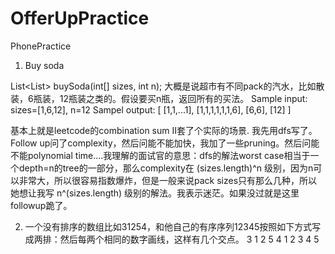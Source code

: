# OfferUpPractice
PhonePractice

1. Buy soda

List<List<Integer>> buySoda(int[] sizes, int n);
大概是说超市有不同pack的汽水，比如散装，6瓶装，12瓶装之类的。假设要买n瓶，返回所有的买法。
Sample input: sizes=[1,6,12], n=12
Sampel output: [ [1,1,...1], [1,1,1,1,1,1,6], [6,6], [12] ]

基本上就是leetcode的combination sum II套了个实际的场景. 我先用dfs写了。Follow up问了complexity，然后问能不能加快，我加了一些pruning。然后问能不能polynomial time....我理解的面试官的意思：dfs的解法worst case相当于一个depth=n的tree的一部分，那么complexity在 (sizes.length)^n 级别，因为n可以非常大，所以很容易指数爆炸，但是一般来说pack sizes只有那么几种，所以她想让我写 n^(sizes.length) 级别的解法。我表示迷茫。如果没过就是这里followup跪了。


2. 一个没有排序的数组比如31254，和他自己的有序序列12345按照如下方式写成两排：然后每两个相同的数字画线，这样有几个交点。
3 1 2 5 4
1 2 3 4 5
